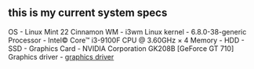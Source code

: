 ## this is my current system specs 

OS -  Linux Mint 22 Cinnamon
WM - i3wm
Linux kernel - 6.8.0-38-generic 
Processor - Intel© Core™ i3-9100F CPU @ 3.60GHz × 4
Memory - 
HDD - 
SSD - 
Graphics Card - NVIDIA Corporation GK208B [GeForce GT 710]
Graphics driver - [graphics driver](./graphics_driver.jpg)


